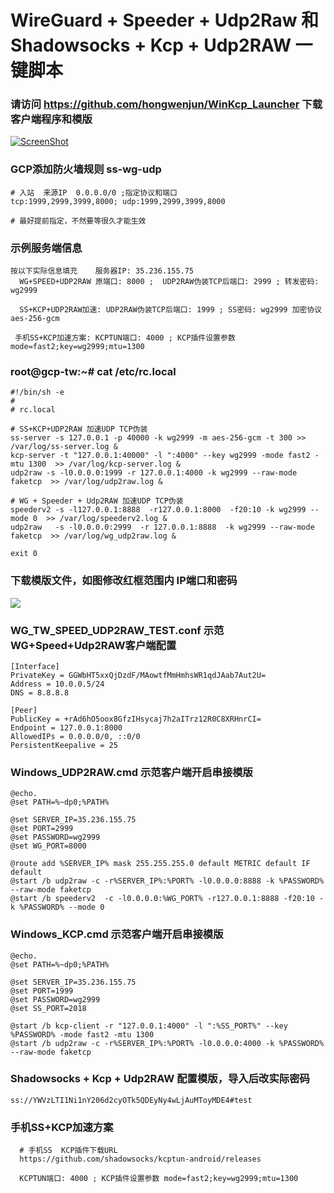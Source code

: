 # WireGuard + Speeder + Udp2Raw 和 Shadowsocks + Kcp + Udp2RAW 一键脚本
### 请访问 https://github.com/hongwenjun/WinKcp_Launcher 下载客户端程序和模版

[![ScreenShot](https://raw.githubusercontent.com/hongwenjun/vps_setup/master/Wireguard/ss_wgmtu.jpg)](https://youtu.be/-sJLfPg12oc)

### GCP添加防火墙规则 ss-wg-udp
```
# 入站  来源IP  0.0.0.0/0 ;指定协议和端口
tcp:1999,2999,3999,8000; udp:1999,2999,3999,8000

# 最好提前指定，不然要等很久才能生效

```

###  示例服务端信息
```
按以下实际信息填充    服务器IP: 35.236.155.75
  WG+SPEED+UDP2RAW 原端口: 8000 ;  UDP2RAW伪装TCP后端口: 2999 ; 转发密码: wg2999

  SS+KCP+UDP2RAW加速: UDP2RAW伪装TCP后端口: 1999 ; SS密码: wg2999 加密协议 aes-256-gcm

 手机SS+KCP加速方案: KCPTUN端口: 4000 ; KCP插件设置参数 mode=fast2;key=wg2999;mtu=1300

```
###  root@gcp-tw:~# cat /etc/rc.local
```
#!/bin/sh -e
#
# rc.local

# SS+KCP+UDP2RAW 加速UDP TCP伪装
ss-server -s 127.0.0.1 -p 40000 -k wg2999 -m aes-256-gcm -t 300 >> /var/log/ss-server.log &
kcp-server -t "127.0.0.1:40000" -l ":4000" --key wg2999 -mode fast2 -mtu 1300  >> /var/log/kcp-server.log &
udp2raw -s -l0.0.0.0:1999 -r 127.0.0.1:4000 -k wg2999 --raw-mode faketcp  >> /var/log/udp2raw.log &

# WG + Speeder + Udp2RAW 加速UDP TCP伪装
speederv2 -s -l127.0.0.1:8888  -r127.0.0.1:8000  -f20:10 -k wg2999 --mode 0  >> /var/log/speederv2.log &
udp2raw   -s -l0.0.0.0:2999  -r 127.0.0.1:8888  -k wg2999 --raw-mode faketcp  >> /var/log/wg_udp2raw.log &

exit 0
```
### 下载模版文件，如图修改红框范围内 IP端口和密码
![](https://raw.githubusercontent.com/hongwenjun/WinKcp_Launcher/master/template/wg_ss.png)

###  WG_TW_SPEED_UDP2RAW_TEST.conf      示范WG+Speed+Udp2RAW客户端配置
```
[Interface]
PrivateKey = GGWbHT5xxQjDzdF/MAowtfMmHmhsWR1qdJAab7Aut2U=
Address = 10.0.0.5/24
DNS = 8.8.8.8

[Peer]
PublicKey = +rAd6hO5oox8GfzIHsycaj7h2aITrz12R0C8XRHnrCI=
Endpoint = 127.0.0.1:8000
AllowedIPs = 0.0.0.0/0, ::0/0
PersistentKeepalive = 25

```

###  Windows_UDP2RAW.cmd  示范客户端开启串接模版
```
@echo.
@set PATH=%~dp0;%PATH%

@set SERVER_IP=35.236.155.75
@set PORT=2999
@set PASSWORD=wg2999
@set WG_PORT=8000

@route add %SERVER_IP% mask 255.255.255.0 default METRIC default IF default
@start /b udp2raw -c -r%SERVER_IP%:%PORT% -l0.0.0.0:8888 -k %PASSWORD% --raw-mode faketcp
@start /b speederv2  -c -l0.0.0.0:%WG_PORT% -r127.0.0.1:8888 -f20:10 -k %PASSWORD% --mode 0

```

###  Windows_KCP.cmd   示范客户端开启串接模版
```
@echo.
@set PATH=%~dp0;%PATH%

@set SERVER_IP=35.236.155.75
@set PORT=1999
@set PASSWORD=wg2999
@set SS_PORT=2018

@start /b kcp-client -r "127.0.0.1:4000" -l ":%SS_PORT%" --key %PASSWORD% -mode fast2 -mtu 1300
@start /b udp2raw -c -r%SERVER_IP%:%PORT% -l0.0.0.0:4000 -k %PASSWORD% --raw-mode faketcp

```
### Shadowsocks + Kcp + Udp2RAW  配置模版，导入后改实际密码

```
ss://YWVzLTI1Ni1nY206d2cyOTk5QDEyNy4wLjAuMToyMDE4#test
```

### 手机SS+KCP加速方案
```
  # 手机SS  KCP插件下载URL
  https://github.com/shadowsocks/kcptun-android/releases
  
  KCPTUN端口: 4000 ; KCP插件设置参数 mode=fast2;key=wg2999;mtu=1300
```
